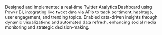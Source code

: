 Designed and implemented a real-time Twitter Analytics Dashboard using Power BI, integrating live tweet data via APIs to track sentiment, hashtags, user engagement, and trending topics. 
Enabled data-driven insights through dynamic visualizations and automated data refresh, enhancing social media monitoring and strategic decision-making.
